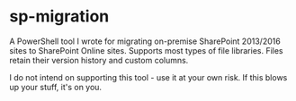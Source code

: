 # sp-migration

A PowerShell tool I wrote for migrating on-premise SharePoint 2013/2016 sites to SharePoint Online sites. 
Supports most types of file libraries. Files retain their version history and custom columns.

I do not intend on supporting this tool - use it at your own risk. If this blows up your stuff, it's on you.
